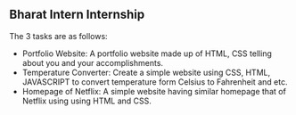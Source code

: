 ## Bharat Intern Internship
The 3 tasks are as follows:

* Portfolio Website: A portfolio website made up of HTML, CSS telling about you and your accomplishments.
* Temperature Converter: Create a simple website using CSS, HTML, JAVASCRIPT to convert temperature form Celsius to Fahrenheit and etc.
* Homepage of Netflix: A simple website having similar homepage that of Netflix using using HTML and CSS.
